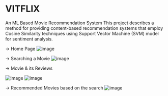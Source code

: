 # VITFLIX
An ML Based Movie Recommendation System
This project describes a method for providing content-based recommendation systems that employ Cosine Similarity techniques using Support Vector Machine (SVM) model for sentiment analysis.

-> Home Page
![image](https://github.com/HarshGupta-2002/VITFLIX/assets/81915099/8d424b04-3643-4ed2-b859-62423761d7e1)

-> Searching a Movie
![image](https://github.com/HarshGupta-2002/VITFLIX/assets/81915099/2019cd68-882b-42ef-a704-1b0cc45b9580)

-> Movie & its Reviews

![image](https://github.com/HarshGupta-2002/VITFLIX/assets/81915099/99c53f4a-23bc-4d46-81cb-e440ed087d13)
![image](https://github.com/HarshGupta-2002/VITFLIX/assets/81915099/1a731e77-d4d9-4b55-95f2-225109781fe1)

-> Recommended Movies based on the search
![image](https://github.com/HarshGupta-2002/VITFLIX/assets/81915099/637a483d-22d6-441a-b94f-f1a3747e5808)
